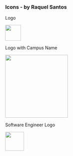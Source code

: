 ### Icons - by Raquel Santos

<p>Logo</p>
<img src="https://github.com/Gabriel-Camelo/PP-IFPE/assets/99855631/733e3c62-90fe-4412-be57-927d894c1fb8" width="50"/><br/>

<p>Logo with Campus Name</p>
<img src="https://github.com/Gabriel-Camelo/PP-IFPE/assets/99855631/59578758-c2c3-4028-af6b-7014767ef55f" width="200"/><br/>

<p>Software Engineer Logo</p>
<img src="https://github.com/Gabriel-Camelo/PP-IFPE/assets/99855631/932ed9b6-c2b5-4e84-afdf-204e2410fb89" width="60"/>
